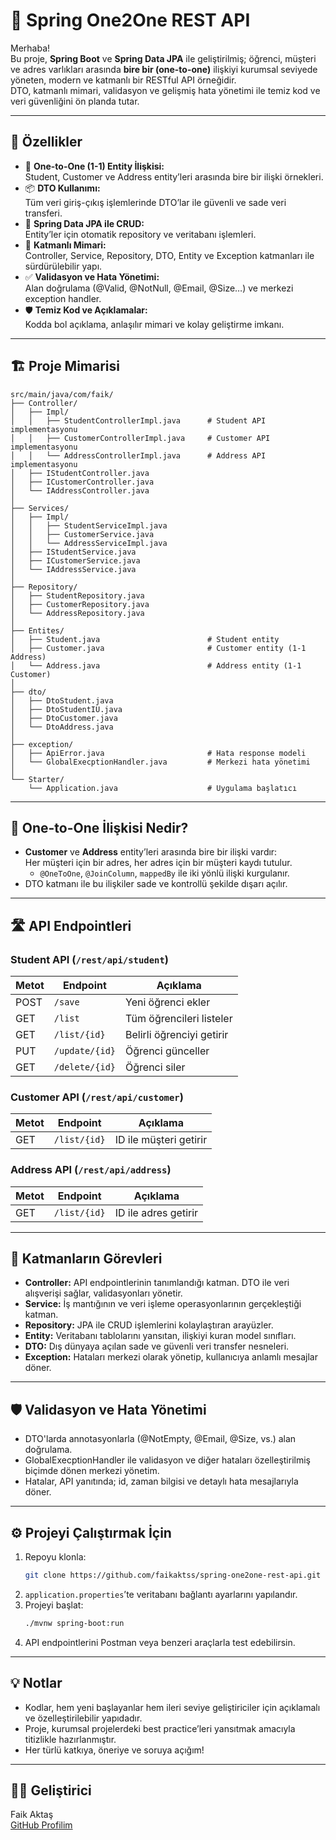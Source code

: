 # 🔗 Spring One2One REST API

Merhaba!  
Bu proje, **Spring Boot** ve **Spring Data JPA** ile geliştirilmiş; öğrenci, müşteri ve adres varlıkları arasında **bire bir (one-to-one)** ilişkiyi kurumsal seviyede yöneten, modern ve katmanlı bir RESTful API örneğidir.  
DTO, katmanlı mimari, validasyon ve gelişmiş hata yönetimi ile temiz kod ve veri güvenliğini ön planda tutar.

---

## 🚀 Özellikler

- 🔄 **One-to-One (1-1) Entity İlişkisi:**  
  Student, Customer ve Address entity’leri arasında bire bir ilişki örnekleri.
- 📦 **DTO Kullanımı:**  
  Tüm veri giriş-çıkış işlemlerinde DTO’lar ile güvenli ve sade veri transferi.
- 💾 **Spring Data JPA ile CRUD:**  
  Entity’ler için otomatik repository ve veritabanı işlemleri.
- 🧩 **Katmanlı Mimari:**  
  Controller, Service, Repository, DTO, Entity ve Exception katmanları ile sürdürülebilir yapı.
- ✅ **Validasyon ve Hata Yönetimi:**  
  Alan doğrulama (@Valid, @NotNull, @Email, @Size…) ve merkezi exception handler.
- 🛡️ **Temiz Kod ve Açıklamalar:**  
  Kodda bol açıklama, anlaşılır mimari ve kolay geliştirme imkanı.

---

## 🏗️ Proje Mimarisi

```
src/main/java/com/faik/
├── Controller/
│   ├── Impl/
│   │   ├── StudentControllerImpl.java      # Student API implementasyonu
│   │   ├── CustomerControllerImpl.java     # Customer API implementasyonu
│   │   └── AddressControllerImpl.java      # Address API implementasyonu
│   ├── IStudentController.java
│   ├── ICustomerController.java
│   └── IAddressController.java
│
├── Services/
│   ├── Impl/
│   │   ├── StudentServiceImpl.java
│   │   ├── CustomerService.java
│   │   └── AddressServiceImpl.java
│   ├── IStudentService.java
│   ├── ICustomerService.java
│   └── IAddressService.java
│
├── Repository/
│   ├── StudentRepository.java
│   ├── CustomerRepository.java
│   └── AddressRepository.java
│
├── Entites/
│   ├── Student.java                        # Student entity
│   ├── Customer.java                       # Customer entity (1-1 Address)
│   └── Address.java                        # Address entity (1-1 Customer)
│
├── dto/
│   ├── DtoStudent.java
│   ├── DtoStudentIU.java
│   ├── DtoCustomer.java
│   └── DtoAddress.java
│
├── exception/
│   ├── ApiError.java                       # Hata response modeli
│   └── GlobalExecptionHandler.java         # Merkezi hata yönetimi
│
└── Starter/
    └── Application.java                    # Uygulama başlatıcı
```

---

## 🔗 One-to-One İlişkisi Nedir?

- **Customer** ve **Address** entity’leri arasında bire bir ilişki vardır:  
  Her müşteri için bir adres, her adres için bir müşteri kaydı tutulur.  
  - `@OneToOne`, `@JoinColumn`, `mappedBy` ile iki yönlü ilişki kurgulanır.
- DTO katmanı ile bu ilişkiler sade ve kontrollü şekilde dışarı açılır.

---

## 🛣️ API Endpointleri

### Student API (`/rest/api/student`)
| Metot | Endpoint                        | Açıklama                        |
|-------|---------------------------------|---------------------------------|
| POST  | `/save`                         | Yeni öğrenci ekler              |
| GET   | `/list`                         | Tüm öğrencileri listeler        |
| GET   | `/list/{id}`                    | Belirli öğrenciyi getirir       |
| PUT   | `/update/{id}`                  | Öğrenci günceller               |
| GET   | `/delete/{id}`                  | Öğrenci siler                   |

### Customer API (`/rest/api/customer`)
| Metot | Endpoint            | Açıklama                |
|-------|---------------------|-------------------------|
| GET   | `/list/{id}`        | ID ile müşteri getirir  |

### Address API (`/rest/api/address`)
| Metot | Endpoint            | Açıklama                |
|-------|---------------------|-------------------------|
| GET   | `/list/{id}`        | ID ile adres getirir    |

---

## 🧩 Katmanların Görevleri

- **Controller:** API endpointlerinin tanımlandığı katman. DTO ile veri alışverişi sağlar, validasyonları yönetir.
- **Service:** İş mantığının ve veri işleme operasyonlarının gerçekleştiği katman.
- **Repository:** JPA ile CRUD işlemlerini kolaylaştıran arayüzler.
- **Entity:** Veritabanı tablolarını yansıtan, ilişkiyi kuran model sınıfları.
- **DTO:** Dış dünyaya açılan sade ve güvenli veri transfer nesneleri.
- **Exception:** Hataları merkezi olarak yönetip, kullanıcıya anlamlı mesajlar döner.

---

## 🛡️ Validasyon ve Hata Yönetimi

- DTO'larda annotasyonlarla (@NotEmpty, @Email, @Size, vs.) alan doğrulama.
- GlobalExecptionHandler ile validasyon ve diğer hataları özelleştirilmiş biçimde dönen merkezi yönetim.
- Hatalar, API yanıtında; id, zaman bilgisi ve detaylı hata mesajlarıyla döner.

---

## ⚙️ Projeyi Çalıştırmak İçin

1. Repoyu klonla:
   ```bash
   git clone https://github.com/faikaktss/spring-one2one-rest-api.git
   ```
2. `application.properties`’te veritabanı bağlantı ayarlarını yapılandır.
3. Projeyi başlat:
   ```bash
   ./mvnw spring-boot:run
   ```
4. API endpointlerini Postman veya benzeri araçlarla test edebilirsin.

---

## 💡 Notlar

- Kodlar, hem yeni başlayanlar hem ileri seviye geliştiriciler için açıklamalı ve özelleştirilebilir yapıdadır.
- Proje, kurumsal projelerdeki best practice’leri yansıtmak amacıyla titizlikle hazırlanmıştır.
- Her türlü katkıya, öneriye ve soruya açığım!

---

## 👨‍💻 Geliştirici

Faik Aktaş  
[GitHub Profilim](https://github.com/faikaktss)


